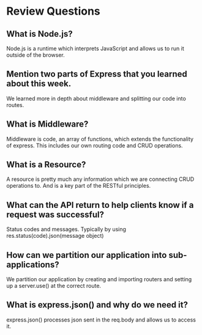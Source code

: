# Review Questions

## What is Node.js?
Node.js is a runtime which interprets JavaScript and allows us to run it outside of the browser.

## Mention two parts of Express that you learned about this week.
We learned more in depth about middleware and splitting our code into routes.

## What is Middleware?
Middleware is code, an array of functions, which extends the functionality of express. This includes our own routing code and CRUD operations.

## What is a Resource?
A resource is pretty much any information which we are connecting CRUD operations to. And is a key part of the RESTful principles.

## What can the API return to help clients know if a request was successful?
Status codes and messages. Typically by using res.status(code).json(message object)

## How can we partition our application into sub-applications?
We partition our application by creating and importing routers and setting up a server.use() at the correct route.

## What is express.json() and why do we need it?
express.json() processes json sent in the req.body and allows us to access it.